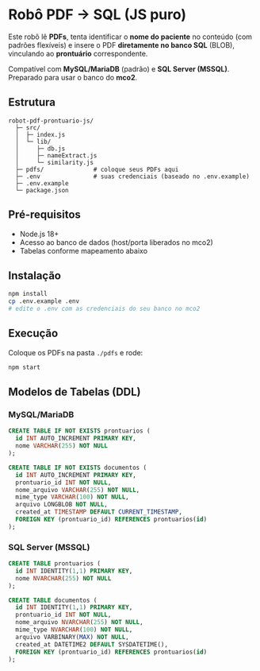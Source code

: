 # Robô PDF → SQL (JS puro)

Este robô lê **PDFs**, tenta identificar o **nome do paciente** no conteúdo (com padrões flexíveis)
e insere o PDF **diretamente no banco SQL** (BLOB), vinculando ao **prontuário** correspondente.

Compatível com **MySQL/MariaDB** (padrão) e **SQL Server (MSSQL)**. Preparado para usar o banco do **mco2**.

## Estrutura

```
robot-pdf-prontuario-js/
  ├─ src/
  │  ├─ index.js
  │  └─ lib/
  │     ├─ db.js
  │     ├─ nameExtract.js
  │     └─ similarity.js
  ├─ pdfs/              # coloque seus PDFs aqui
  ├─ .env               # suas credenciais (baseado no .env.example)
  ├─ .env.example
  └─ package.json
```

## Pré-requisitos

- Node.js 18+
- Acesso ao banco de dados (host/porta liberados no mco2)
- Tabelas conforme mapeamento abaixo

## Instalação

```bash
npm install
cp .env.example .env
# edite o .env com as credenciais do seu banco no mco2
```

## Execução

Coloque os PDFs na pasta `./pdfs` e rode:

```bash
npm start
```

## Modelos de Tabelas (DDL)

### MySQL/MariaDB

```sql
CREATE TABLE IF NOT EXISTS prontuarios (
  id INT AUTO_INCREMENT PRIMARY KEY,
  nome VARCHAR(255) NOT NULL
);

CREATE TABLE IF NOT EXISTS documentos (
  id INT AUTO_INCREMENT PRIMARY KEY,
  prontuario_id INT NOT NULL,
  nome_arquivo VARCHAR(255) NOT NULL,
  mime_type VARCHAR(100) NOT NULL,
  arquivo LONGBLOB NOT NULL,
  created_at TIMESTAMP DEFAULT CURRENT_TIMESTAMP,
  FOREIGN KEY (prontuario_id) REFERENCES prontuarios(id)
);
```

### SQL Server (MSSQL)

```sql
CREATE TABLE prontuarios (
  id INT IDENTITY(1,1) PRIMARY KEY,
  nome NVARCHAR(255) NOT NULL
);

CREATE TABLE documentos (
  id INT IDENTITY(1,1) PRIMARY KEY,
  prontuario_id INT NOT NULL,
  nome_arquivo NVARCHAR(255) NOT NULL,
  mime_type NVARCHAR(100) NOT NULL,
  arquivo VARBINARY(MAX) NOT NULL,
  created_at DATETIME2 DEFAULT SYSDATETIME(),
  FOREIGN KEY (prontuario_id) REFERENCES prontuarios(id)
);
```
